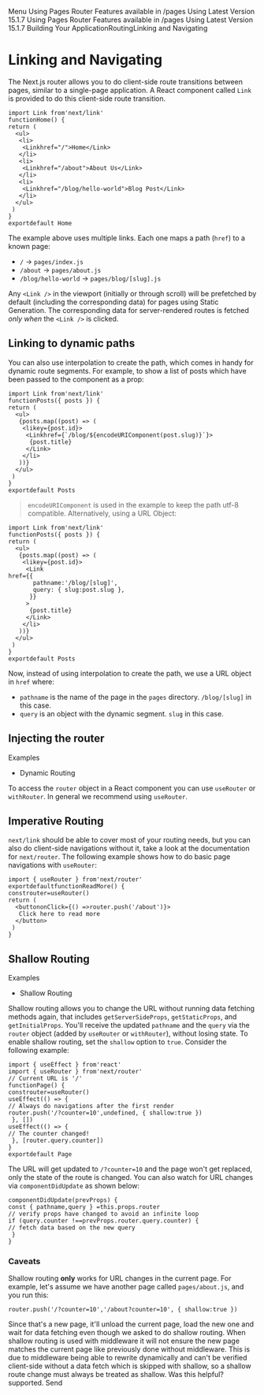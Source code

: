 Menu
Using Pages Router
Features available in /pages
Using Latest Version
15.1.7
Using Pages Router
Features available in /pages
Using Latest Version
15.1.7
Building Your ApplicationRoutingLinking and Navigating
# Linking and Navigating
The Next.js router allows you to do client-side route transitions between pages, similar to a single-page application.
A React component called `Link` is provided to do this client-side route transition.
```
import Link from'next/link'
functionHome() {
return (
  <ul>
   <li>
    <Linkhref="/">Home</Link>
   </li>
   <li>
    <Linkhref="/about">About Us</Link>
   </li>
   <li>
    <Linkhref="/blog/hello-world">Blog Post</Link>
   </li>
  </ul>
 )
}
exportdefault Home
```

The example above uses multiple links. Each one maps a path (`href`) to a known page:
  * `/` → `pages/index.js`
  * `/about` → `pages/about.js`
  * `/blog/hello-world` → `pages/blog/[slug].js`


Any `<Link />` in the viewport (initially or through scroll) will be prefetched by default (including the corresponding data) for pages using Static Generation. The corresponding data for server-rendered routes is fetched _only when_ the `<Link />` is clicked.
## Linking to dynamic paths
You can also use interpolation to create the path, which comes in handy for dynamic route segments. For example, to show a list of posts which have been passed to the component as a prop:
```
import Link from'next/link'
functionPosts({ posts }) {
return (
  <ul>
   {posts.map((post) => (
    <likey={post.id}>
     <Linkhref={`/blog/${encodeURIComponent(post.slug)}`}>
      {post.title}
     </Link>
    </li>
   ))}
  </ul>
 )
}
exportdefault Posts
```

> `encodeURIComponent` is used in the example to keep the path utf-8 compatible.
Alternatively, using a URL Object:
```
import Link from'next/link'
functionPosts({ posts }) {
return (
  <ul>
   {posts.map((post) => (
    <likey={post.id}>
     <Link
href={{
       pathname:'/blog/[slug]',
       query: { slug:post.slug },
      }}
     >
      {post.title}
     </Link>
    </li>
   ))}
  </ul>
 )
}
exportdefault Posts
```

Now, instead of using interpolation to create the path, we use a URL object in `href` where:
  * `pathname` is the name of the page in the `pages` directory. `/blog/[slug]` in this case.
  * `query` is an object with the dynamic segment. `slug` in this case.


## Injecting the router
Examples
  * Dynamic Routing


To access the `router` object in a React component you can use `useRouter` or `withRouter`.
In general we recommend using `useRouter`.
## Imperative Routing
`next/link` should be able to cover most of your routing needs, but you can also do client-side navigations without it, take a look at the documentation for `next/router`.
The following example shows how to do basic page navigations with `useRouter`:
```
import { useRouter } from'next/router'
exportdefaultfunctionReadMore() {
constrouter=useRouter()
return (
  <buttononClick={() =>router.push('/about')}>
   Click here to read more
  </button>
 )
}
```

## Shallow Routing
Examples
  * Shallow Routing


Shallow routing allows you to change the URL without running data fetching methods again, that includes `getServerSideProps`, `getStaticProps`, and `getInitialProps`.
You'll receive the updated `pathname` and the `query` via the `router` object (added by `useRouter` or `withRouter`), without losing state.
To enable shallow routing, set the `shallow` option to `true`. Consider the following example:
```
import { useEffect } from'react'
import { useRouter } from'next/router'
// Current URL is '/'
functionPage() {
constrouter=useRouter()
useEffect(() => {
// Always do navigations after the first render
router.push('/?counter=10',undefined, { shallow:true })
 }, [])
useEffect(() => {
// The counter changed!
 }, [router.query.counter])
}
exportdefault Page
```

The URL will get updated to `/?counter=10` and the page won't get replaced, only the state of the route is changed.
You can also watch for URL changes via `componentDidUpdate` as shown below:
```
componentDidUpdate(prevProps) {
const { pathname,query } =this.props.router
// verify props have changed to avoid an infinite loop
if (query.counter !==prevProps.router.query.counter) {
// fetch data based on the new query
 }
}
```

### Caveats
Shallow routing **only** works for URL changes in the current page. For example, let's assume we have another page called `pages/about.js`, and you run this:
```
router.push('/?counter=10','/about?counter=10', { shallow:true })
```

Since that's a new page, it'll unload the current page, load the new one and wait for data fetching even though we asked to do shallow routing.
When shallow routing is used with middleware it will not ensure the new page matches the current page like previously done without middleware. This is due to middleware being able to rewrite dynamically and can't be verified client-side without a data fetch which is skipped with shallow, so a shallow route change must always be treated as shallow.
Was this helpful?
supported.
Send
